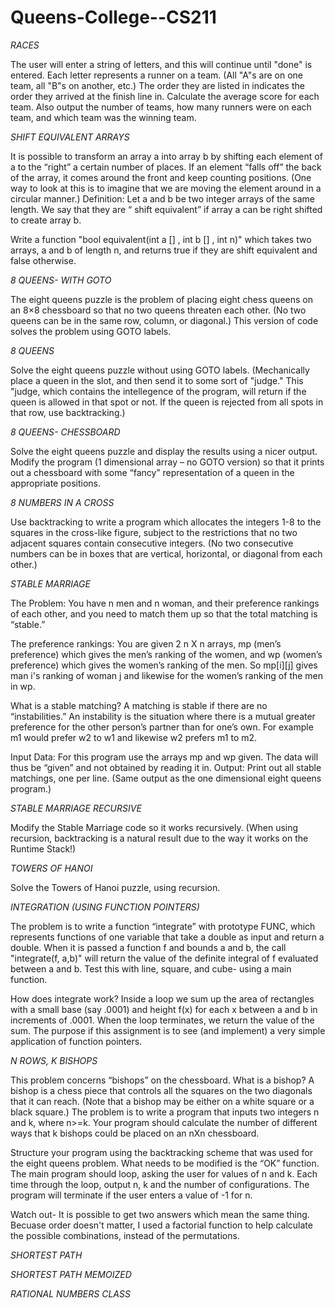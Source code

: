 # Queens-College--CS211

*RACES*

The user will enter a string of letters, and this will continue until "done" is entered.
Each letter represents a runner on a team. (All "A"s are on one team, all "B"s on another, etc.)
The order they are listed in indicates the order they arrived at the finish line in.
Calculate the average score for each team. Also output the number of teams, how many runners were on each team, and which team 
was the winning team.

*SHIFT EQUIVALENT ARRAYS*

It is possible to transform an array a into array b
by shifting
each element of a to
the “right” 
a certain number of places. If an element “falls off” the back of the array, it comes around the front and 
keep counting positions. 
(One way to look at this is to imagine that we are moving the element around in a circular manner.)
Definition: Let a and b be two integer arrays of the same length. We say that they are “
shift 
equivalent”
if 
array a can be right shifted to create array b. 

Write a function
"bool equivalent(int a
[]
, int b
[]
, int n)"
which takes two arrays, a and b 
of length n,
and returns 
true
if they are shift equivalent and 
false
otherwise.

*8 QUEENS- WITH GOTO*

The eight queens puzzle is the problem of placing eight chess queens on an 8×8 chessboard so that no two queens threaten each other. (No two queens can be in the same row, column, or diagonal.)
This version of code solves the problem using GOTO labels.

*8 QUEENS*

Solve the eight queens puzzle without using GOTO labels. (Mechanically place a queen in the slot, and then send it to some sort of "judge." This "judge, which contains the intellegence of the program, will return if the queen is allowed in that spot or not. If the queen is rejected from all spots in that row, use backtracking.)

*8 QUEENS- CHESSBOARD*

Solve the eight queens puzzle and display the results using a nicer output. Modify the program (1 dimensional array – no GOTO version) so that it prints out a chessboard with some “fancy” representation of a queen in the appropriate positions.

*8 NUMBERS IN A CROSS*

Use backtracking to write a program which allocates the integers 1-8 to the squares in the cross-like figure, subject to the restrictions that no two adjacent squares contain consecutive integers. (No two consecutive numbers can be in boxes that are vertical, horizontal, or diagonal from each other.)

*STABLE MARRIAGE*

The Problem: You have n men and n woman, and their preference rankings of each other, and you need to match them up so that the total matching is “stable.”

The preference rankings: You are given 2 n X n arrays, mp (men’s preference) which gives the men’s ranking of the women, and wp (women’s preference) which gives the women’s ranking of the men. So mp[i][j] gives man i's ranking of woman j and likewise for the women’s ranking of the men in wp.

What is a stable matching? A matching is stable if there are no “instabilities.” An instability is the situation where there is a mutual greater preference for the other person’s partner than for one’s own. For example m1 would prefer w2 to w1 and likewise w2 prefers m1 to m2.

Input Data: For this program use the arrays mp and wp given. The data will thus be “given” and not obtained by reading it in. Output: Print out all stable matchings, one per line. (Same output as the one dimensional eight queens program.)

*STABLE MARRIAGE RECURSIVE*

Modify the Stable Marriage code so it works recursively. (When using recursion, backtracking is a natural result due to the way it works on the Runtime Stack!)

*TOWERS OF HANOI*

Solve the Towers of Hanoi puzzle, using recursion.

*INTEGRATION (USING FUNCTION POINTERS)*

The problem is to write a function “integrate” with prototype
FUNC, which represents functions of one variable that take a double as input and return a double.
When it is passed a function f and bounds a and b, the call
"integrate(f, a,b)" will return the value of the definite integral of f evaluated between a and b.
Test this with line, square, and cube- using a main function.

How does integrate work?
Inside a loop we sum up the area of rectangles with a small base (say .0001) and height f(x) for each x between a and b in increments of .0001. 
When the loop terminates, we return the value of the sum. 
The purpose if this assignment is to see (and implement)  a very simple application of function pointers. 

*N ROWS, K BISHOPS*

This problem concerns “bishops” on the chessboard. What is a bishop? A bishop is a chess piece that controls all the squares on the two diagonals that it can reach. (Note that a bishop may be either on a white square or a black square.)
The problem is to write a program that inputs two integers n and k, where n>=k. Your program should calculate the number of different ways that k bishops could be placed on an nXn chessboard. 

Structure your program using the backtracking scheme that was used for the eight queens problem. What needs to be modified is the “OK” function. The main program should loop, asking the user for values of n and k. Each time through the loop, output n, k and the number of configurations. The program will terminate if the user enters a value of -1 for n.

Watch out- It is possible to get two answers which mean the same thing. Becuase order doesn't matter, I used a factorial function to help calculate the possible combinations, instead of the permutations.

*SHORTEST PATH*

*SHORTEST PATH MEMOIZED*

*RATIONAL NUMBERS CLASS*




